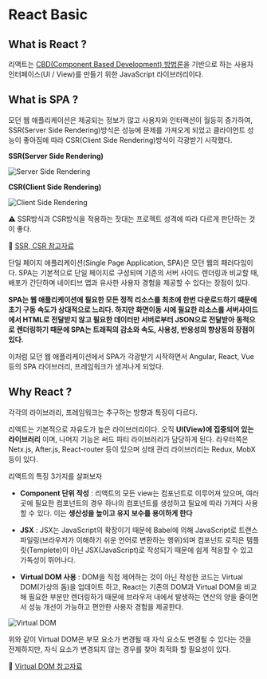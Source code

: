 # React Basic

## What is React ?

리액트는 [CBD(Component Based Development) 방법론](https://ko.wikipedia.org/wiki/%EC%BB%B4%ED%8F%AC%EB%84%8C%ED%8A%B8_%EA%B8%B0%EB%B0%98_%EC%86%8C%ED%94%84%ED%8A%B8%EC%9B%A8%EC%96%B4_%EA%B3%B5%ED%95%99)을 기반으로 하는 사용자 인터페이스(UI / View)를 만들기 위한 JavaScript 라이브러리이다.

## What is SPA ?

모던 웹 애플리케이션은 제공되는 정보가 많고 사용자와 인터랙션이 월등히 증가하여, SSR(Server Side Rendering)방식은 성능에 문제를 가져오게 되었고 클라이언트 성능이 좋아짐에 따라 CSR(Client Side Rendering)방식이 각광받기 시작했다.

**SSR(Server Side Rendering)**

![Server Side Rendering](https://user-images.githubusercontent.com/67866773/101499381-8bf44180-39b0-11eb-9cdc-0d44512e38b5.PNG)

**CSR(Client Side Rendering)**

![Client Side Rendering](https://user-images.githubusercontent.com/67866773/101499375-8a2a7e00-39b0-11eb-9ddd-eea19a65eb8b.PNG)

⚠ SSR방식과 CSR방식을 적용하는 잣대는 프로젝트 성격에 따라 다르게 판단하는 것이 좋다.

🎯 [SSR, CSR 참고자료](https://developers.google.com/web/updates/2019/02/rendering-on-the-web?hl=ko)

단일 페이지 애플리케이션(Single Page Application, SPA)은 모던 웹의 패러다임이다. SPA는 기본적으로 단일 페이지로 구성되며 기존의 서버 사이드 렌더링과 비교할 때, 배포가 간단하며 네이티브 앱과 유사한 사용자 경험을 제공할 수 있다는 장점이 있다.

**SPA는 웹 애플리케이션에 필요한 모든 정적 리소스를 최초에 한번 다운로드하기 때문에 초기 구동 속도가 상대적으로 느리다. 하지만 화면이동 시에 필요한 리소스를 서버사이드에서 HTML로 전달받지 않고 필요한 데이터만 서버로부터 JSON으로 전달받아 동적으로 렌더링하기 때문에 SPA는 트래픽의 감소와 속도, 사용성, 반응성의 향상등의 장점이 있다.**

이처럼 모던 웹 애플리케이션에서 SPA가 각광받기 시작하면서 Angular, React, Vue 등의 SPA 라이브러리, 프레임워크가 생겨나게 되었다.

## Why React ?

각각의 라이브러리, 프레임워크는 추구하는 방향과 특징이 다르다.

리액트는 기본적으로 자유도가 높은 라이브러리이다. 오직 **UI(View)에 집중되어 있는 라이브러리** 이며, 나머지 기능은 써드 파티 라이브러리가 담당하게 된다. 라우터쪽은 Netx.js, After.js, React-router 등이 있으며 상태 관리 라이브러리는 Redux, MobX 등이 있다.

리액트의 특징 3가지를 살펴보자

- **Component 단위 작성** : 리액트의 모든 view는 컴포넌트로 이루어져 있으며, 여러곳에 필요한 컴포넌트의 경우 하나의 컴포넌트를 생성하고 필요에 따라 가져다 사용할 수 있다. 이는 **생산성을 높이고 유지 보수를 용이하게 한다**

- **JSX** : JSX는 JavaScript의 확장이기 때문에 Babel에 의해 JavaScript로 트랜스파일링(브라우저가 이해하기 쉬운 언어로 변환하는 행위)되며 컴포넌트 로직은 템플릿(Templete)이 아닌 JSX(JavaScript)로 작성되기 때문에 쉽게 적응할 수 있고 가독성이 뛰어나다.

- **Virtual DOM 사용** : DOM을 직접 제어하는 것이 아닌 작성한 코드는 Virtual DOM(가상의 돔)을 업데이트 하고, React는 기존의 DOM과 Virtual DOM을 비교해 필요한 부분만 렌더링하기 때문에 브라우저 내에서 발생하는 연산의 양을 줄이면서 성능 개선이 가능하고 편안한 사용자 경험을 제공한다.

![Virtual DOM](https://user-images.githubusercontent.com/67866773/101502027-ce6b4d80-39b3-11eb-8147-9f199b62741c.PNG)

위와 같이 Virtual DOM은 부모 요소가 변경될 때 자식 요소도 변경될 수 있다는 것을 전제하지만, 자식 요소가 변경되지 않는 경우를 찾아 최적화 할 필요성이 있다.

🎯 [Virtual DOM 참고자료](https://www.youtube.com/watch?v=BYbgopx44vo)
